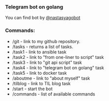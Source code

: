 ### Telegram bot on golang

You can find bot by [@nastasyagobot](https://t.me/AndGoBot)

### Commands:
* /git		- link to my github repository.
* /tasks	- returns a list of tasks.
* /task1	- link to ansible task
* /task2	- link to "from one-liner to script" task
* /task3	- link to "git api script" task
* /task4  - link to "telegram bot on golang" task
* /task5  - link to docker task
* /aboutme	- link to "about myself" task
* /tilblog	- link to TIL blog task
* /start	- start the bot
* /commands	- list of available commands
